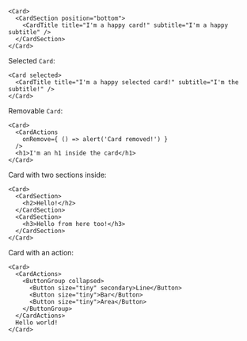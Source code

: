 ```
<Card>
  <CardSection position="bottom">
    <CardTitle title="I'm a happy card!" subtitle="I'm a happy subtitle" />
  </CardSection>
</Card>
```

Selected `Card`:
```
<Card selected>
  <CardTitle title="I'm a happy selected card!" subtitle="I'm the subtitle!" />
</Card>
```

Removable `Card`:
```
<Card>
  <CardActions
    onRemove={ () => alert('Card removed!') }
  />
  <h1>I'm an h1 inside the card</h1>
</Card>
```

Card with two sections inside:
```
<Card>
  <CardSection>
    <h2>Hello!</h2>
  </CardSection>
  <CardSection>
    <h3>Hello from here too!</h3>
  </CardSection>
</Card>
```

Card with an action:
```
<Card>
  <CardActions>
    <ButtonGroup collapsed>
      <Button size="tiny" secondary>Line</Button>
      <Button size="tiny">Bar</Button>
      <Button size="tiny">Area</Button>
    </ButtonGroup>
  </CardActions>
  Hello world!
</Card>
```
